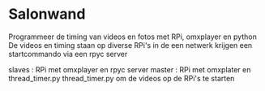 # Salonwand
Programmeer de timing van videos en fotos met RPi, omxplayer en python
De videos en timing staan op diverse RPi's in de een netwerk krijgen een startcommando
via een rpyc server

slaves : RPi met omxplayer en rpyc server
master : RPi met omxplater en thread_timer.py
          thread_timer.py om de videos op de RPi's te starten
